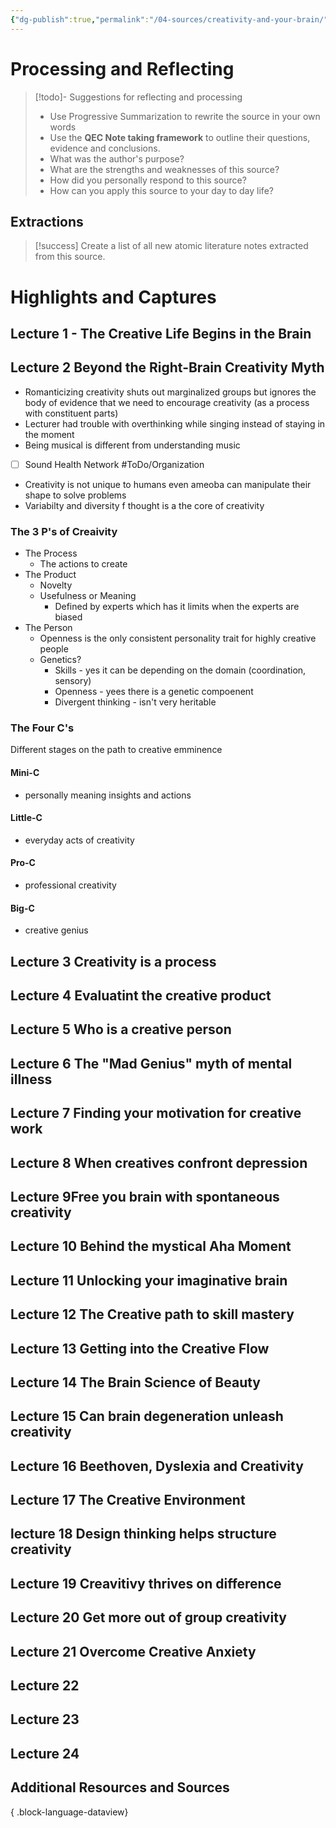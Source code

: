 ```yaml
---
{"dg-publish":true,"permalink":"/04-sources/creativity-and-your-brain/","tags":["#Td6C","Source/Course"],"created":"2024-05-26T21:43:03.000-03:00","updated":"2024-07-02T11:26:51.170-03:00"}
---
```


# Processing and Reflecting
>[!todo]- Suggestions for reflecting and processing
>- Use Progressive Summarization to rewrite the source in your own words
>- Use the **QEC Note taking framework** to outline their questions, evidence and conclusions.
>- What was the author's purpose?
>- What are the strengths and weaknesses of this source?
>- How did you personally respond to this source?
>- How can you apply this source to your day to day life?

## Extractions
>[!success] Create a list of all new atomic literature notes extracted from this source. 

# Highlights and Captures

## Lecture 1 - The Creative Life Begins in the Brain

## Lecture 2  Beyond the Right-Brain Creativity Myth
- Romanticizing creativity shuts out marginalized groups but ignores the body of evidence that we need to encourage creativity (as a process with constituent parts)
- Lecturer had trouble with overthinking while singing instead of staying in the moment
- Being musical is different from understanding music
- [ ] Sound Health Network #ToDo/Organization 
- Creativity is not unique to humans even ameoba can manipulate their shape to solve problems
- Variabilty and diversity f thought is a the core of creativity

### The 3 P's of Creaivity
- The Process
	- The actions to create 
- The Product
	- Novelty
	- Usefulness or Meaning
		- Defined by experts which has it limits when the experts are biased
- The Person
	- Openness is the only consistent personality trait for highly creative people
	- Genetics?
		- Skills - yes it can be depending on the domain (coordination, sensory)
		- Openness - yees there is a genetic compoenent
		- Divergent thinking - isn't very heritable

### The Four C's
Different stages on the path to creative emminence
#### Mini-C
- personally meaning insights and actions
#### Little-C
- everyday acts of creativity
#### Pro-C
- professional creativity
#### Big-C
- creative genius

## Lecture 3 Creativity is a process

## Lecture 4 Evaluatint the creative product

## Lecture 5 Who is a creative person

## Lecture 6 The "Mad Genius" myth of mental illness

## Lecture 7 Finding your motivation for creative work

## Lecture 8 When creatives confront depression

## Lecture 9Free you brain with spontaneous creativity

## Lecture 10 Behind the mystical Aha Moment

## Lecture 11 Unlocking your imaginative brain

## Lecture 12 The Creative path to skill mastery
## Lecture 13 Getting into the Creative Flow

## Lecture 14 The Brain Science of Beauty

## Lecture 15 Can brain degeneration unleash creativity

## Lecture 16 Beethoven, Dyslexia and Creativity

## Lecture 17 The Creative Environment

## lecture 18 Design thinking helps structure creativity

## Lecture 19 Creavitivy thrives on difference

## Lecture 20 Get more out of group creativity

## Lecture 21 Overcome Creative Anxiety

## Lecture 22

## Lecture 23

## Lecture 24







## Additional Resources and Sources

{ .block-language-dataview}